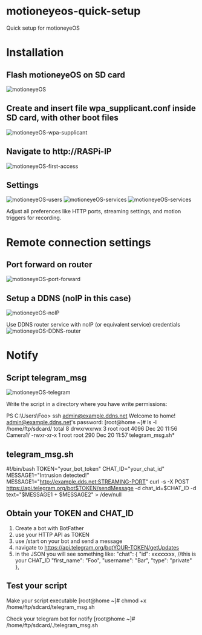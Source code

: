 # motioneyeos-quick-setup
Quick setup for motioneyeOS

# Installation
## Flash motioneyeOS on SD card
![motioneyeOS](https://github.com/user-attachments/assets/4e17deae-4b47-4266-aa6d-a335ee25ae33)

## Create and insert file wpa_supplicant.conf inside SD card, with other boot files
![motioneyeOS-wpa-supplicant](https://github.com/user-attachments/assets/18f3f676-ec0b-46ed-817d-7ec0a2f6d4c8)

## Navigate to http://RASPi-IP
![motioneyeOS-first-access](https://github.com/user-attachments/assets/7c1fc8f2-ab0d-42f3-a38c-3b4a8a676ed0)

## Settings
![motioneyeOS-users](https://github.com/user-attachments/assets/ca1cebfb-cb39-46d5-a7ac-5173f09bd673)
![motioneyeOS-services](https://github.com/user-attachments/assets/b41e80b8-79f6-414e-8aa5-c8131b693cfd)
![motioneyeOS-services](https://github.com/user-attachments/assets/c6cdd987-af81-47c4-9d35-5eff04921015)

Adjust all preferences like HTTP ports, streaming settings, and motion triggers for recording.

# Remote connection settings
## Port forward on router
![motioneyeOS-port-forward](https://github.com/user-attachments/assets/872fa6c9-dd3f-4233-b3a8-7ca3980610df)

## Setup a DDNS (noIP in this case)
![motioneyeOS-noIP](https://github.com/user-attachments/assets/a3a8bd72-7c04-4219-a987-7a18fdb907c5)

Use DDNS router service with noIP (or equivalent service) credentials
![motioneyeOS-DDNS-router](https://github.com/user-attachments/assets/03c7b439-2b33-4d12-98e3-7987ed2b980b)

# Notify
## Script telegram_msg
![motioneyeOS-telegram](https://github.com/user-attachments/assets/a573a64c-a7ad-4530-bb86-0198cf230d26)

Write the script in a directory where you have write permissions:

  PS C:\Users\Foo> ssh admin@example.ddns.net
  Welcome to home!
  admin@example.ddns.net's password:
  [root@home ~]# ls -l /home/ftp/sdcard/
  total 8
  drwxrwxrwx    3 root     root          4096 Dec 20 11:56 Camera1/
  -rwxr-xr-x    1 root     root           290 Dec 20 11:57 telegram_msg.sh*

## telegram_msg.sh
  #!/bin/bash
  TOKEN="your_bot_token"
  CHAT_ID="your_chat_id"
  MESSAGE1="Intrusion detected!"
  MESSAGE1="http://example.dds.net:STREAMING-PORT"
	curl -s -X POST https://api.telegram.org/bot$TOKEN/sendMessage -d chat_id=$CHAT_ID -d text="$MESSAGE1 + $MESSAGE2" > /dev/null

## Obtain your TOKEN and CHAT_ID
1. Create a bot with BotFather
2. use your HTTP API as TOKEN
3. use /start on your bot and send a message
4. navigate to https://api.telegram.org/botYOUR-TOKEN/getUpdates
5. in the JSON you will see something like:
  "chat": {
      "id": xxxxxxxx,   //this is your CHAT_ID
      "first_name": "Foo",
      "username": "Bar",
      "type": "private"
   },

## Test your script

Make your script executable
[root@home ~]# chmod +x /home/ftp/sdcard/telegram_msg.sh

Check your telegram bot for notify
[root@home ~]# /home/ftp/sdcard/./telegram_msg.sh 
